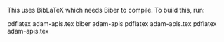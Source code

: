 This uses BibLaTeX which needs Biber to compile. To build this, run:

pdflatex adam-apis.tex
biber adam-apis
pdflatex adam-apis.tex
pdflatex adam-apis.tex
